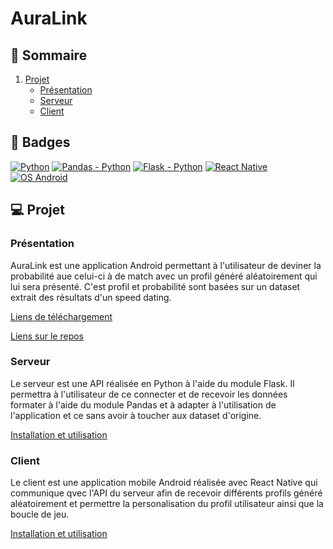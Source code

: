 # AuraLink

## 📌 Sommaire
1. [Projet](#💻-projet)
    * [Présentation](#présentation)
    * [Serveur](#serveur)
    * [Client](#client)

## 🎯 Badges
[![Python](https://img.shields.io/badge/Langage-Python3.12-blue.svg)](https://www.python.org)
[![Pandas - Python](https://img.shields.io/badge/Donnée-Pandas-red.svg)](https://pandas.pydata.org/docs/getting_started/index.html)
[![Flask - Python](https://img.shields.io/badge/API-Flask-red.svg)](https://flask.palletsprojects.com/en/3.0.x/)
[![React Native](https://img.shields.io/badge/Framework-ReactNative-blue.svg)](https://reactnative.dev/docs/environment-setup)
[![OS Android](https://img.shields.io/badge/OS-Android-yellow.svg)](https://www.android.com/intl/fr_fr/)

## 💻 Projet

### Présentation

AuraLink est une application Android permettant à l'utilisateur de deviner la probabilité aue celui-ci à de match avec un profil généré aléatoirement qui lui sera présenté.
C'est profil et probabilité sont basées sur un dataset extrait des résultats d'un speed dating. 

[Liens de téléchargement](https://data.world/annavmontoya/speed-dating-experiment)

[Liens sur le repos](./Data/Speed_Dating_Data.csv)

### Serveur

Le serveur est une API réalisée en Python à l'aide du module Flask.
Il permettra à l'utilisateur de ce connecter et de recevoir les données formater à l'aide du module Pandas et à adapter à l'utilisation de l'application et ce sans avoir à toucher aux dataset d'origine.

[Installation et utilisation](./Serveur/README.md)

### Client

Le client est une application mobile Android réalisée avec React Native qui communique qvec l'API du serveur afin de recevoir différents profils généré aléatoirement et permettre la personalisation du profil utilisateur ainsi que la boucle de jeu.

[Installation et utilisation](./Client/README.md)
